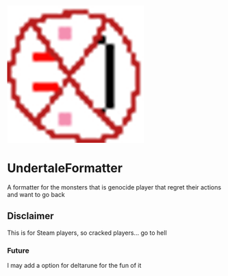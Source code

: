 ![Image](https://github.com/MuratDevelopment/UndertaleFormatter/blob/master/32%20x%2032%20-%20BMP%20(32-bit).png?raw=true)

# UndertaleFormatter

A formatter for the monsters that is genocide player that regret their actions and want to go back

## Disclaimer

This is for Steam players, so cracked players... go to hell

### Future

I may add a option for deltarune for the fun of it
